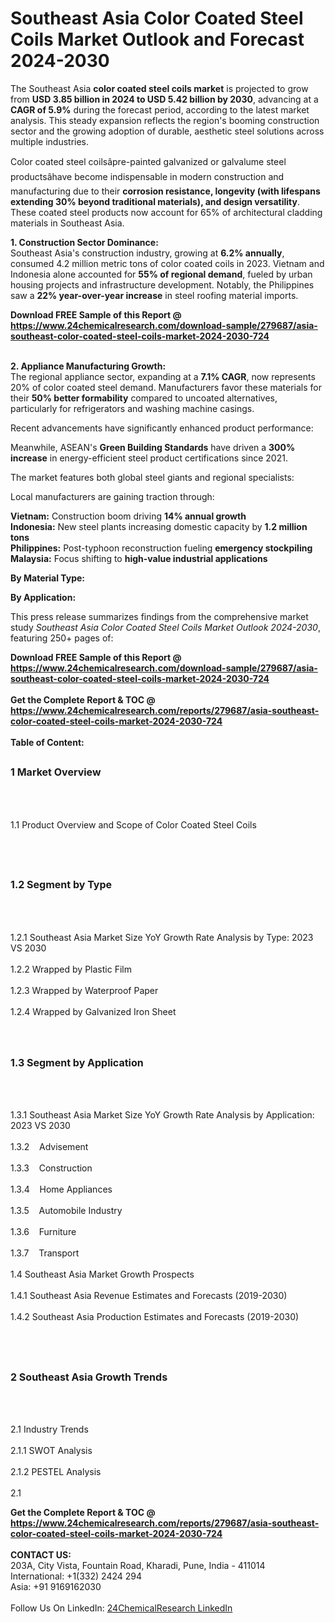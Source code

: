 <h1>Southeast Asia Color Coated Steel Coils Market Outlook and Forecast 2024-2030</h1><p>The Southeast Asia <strong>color coated steel coils market</strong> is projected to grow from <strong>USD 3.85 billion in 2024 to USD 5.42 billion by 2030</strong>, advancing at a <strong>CAGR of 5.9%</strong> during the forecast period, according to the latest market analysis. This steady expansion reflects the region's booming construction sector and the growing adoption of durable, aesthetic steel solutions across multiple industries.</p><p>Color coated steel coilsâpre-painted galvanized or galvalume steel productsâhave become indispensable in modern construction and manufacturing due to their <strong>corrosion resistance, longevity (with lifespans extending 30% beyond traditional materials), and design versatility</strong>. These coated steel products now account for 65% of architectural cladding materials in Southeast Asia.</p><p><strong>1. Construction Sector Dominance:</strong><br>
Southeast Asia's construction industry, growing at <strong>6.2% annually</strong>, consumed 4.2 million metric tons of color coated coils in 2023. Vietnam and Indonesia alone accounted for <strong>55% of regional demand</strong>, fueled by urban housing projects and infrastructure development. Notably, the Philippines saw a <strong>22% year-over-year increase</strong> in steel roofing material imports.</p><div><b>Download FREE Sample of this Report @ 
            <a href="https://www.24chemicalresearch.com/download-sample/279687/asia-southeast-color-coated-steel-coils-market-2024-2030-724">
            https://www.24chemicalresearch.com/download-sample/279687/asia-southeast-color-coated-steel-coils-market-2024-2030-724</a></b></div><br><p><strong>2. Appliance Manufacturing Growth:</strong><br>
The regional appliance sector, expanding at a <strong>7.1% CAGR</strong>, now represents 20% of color coated steel demand. Manufacturers favor these materials for their <strong>50% better formability</strong> compared to uncoated alternatives, particularly for refrigerators and washing machine casings.</p><p>Recent advancements have significantly enhanced product performance:</p><p>Meanwhile, ASEAN's <strong>Green Building Standards</strong> have driven a <strong>300% increase</strong> in energy-efficient steel product certifications since 2021.</p><p>The market features both global steel giants and regional specialists:</p><p>Local manufacturers are gaining traction through:</p><p><strong>Vietnam:</strong> Construction boom driving <strong>14% annual growth</strong><br>
<strong>Indonesia:</strong> New steel plants increasing domestic capacity by <strong>1.2 million tons</strong><br>
<strong>Philippines:</strong> Post-typhoon reconstruction fueling <strong>emergency stockpiling</strong><br>
<strong>Malaysia:</strong> Focus shifting to <strong>high-value industrial applications</strong></p><p><strong>By Material Type:</strong></p><p><strong>By Application:</strong></p><p>This press release summarizes findings from the comprehensive market study <em>Southeast Asia Color Coated Steel Coils Market Outlook 2024-2030</em>, featuring 250+ pages of:</p><div><b>Download FREE Sample of this Report @ 
            <a href="https://www.24chemicalresearch.com/download-sample/279687/asia-southeast-color-coated-steel-coils-market-2024-2030-724">
            https://www.24chemicalresearch.com/download-sample/279687/asia-southeast-color-coated-steel-coils-market-2024-2030-724</a></b></div><br><div><b>Get the Complete Report & TOC @ 
            <a href="https://www.24chemicalresearch.com/reports/279687/asia-southeast-color-coated-steel-coils-market-2024-2030-724">
            https://www.24chemicalresearch.com/reports/279687/asia-southeast-color-coated-steel-coils-market-2024-2030-724</a></b></div><br>
            <b>Table of Content:</b><p><h2><span style="font-size:16px"><strong>1 Market Overview&nbsp;&nbsp; &nbsp;</strong></span></h2><br />
<br />
<p>1.1 Product Overview and Scope of Color Coated Steel Coils&nbsp;</p><br />
<br />
<h2><strong><span style="font-size:16px">1.2 Segment by Type&nbsp;&nbsp; &nbsp;</span></strong></h2><br />
<br />
<p>1.2.1 Southeast Asia Market Size YoY Growth Rate Analysis by Type: 2023 VS 2030&nbsp;&nbsp; &nbsp;<br /><br />
1.2.2 Wrapped by Plastic Film&nbsp;&nbsp; &nbsp;<br /><br />
1.2.3 Wrapped by Waterproof Paper<br /><br />
1.2.4 Wrapped by Galvanized Iron Sheet<br /><br />
<br />
<h2><span style="font-size:16px"><strong>1.3 Segment by Application&nbsp;&nbsp;</strong></span></h2><br />
<br />
<p>1.3.1 Southeast Asia Market Size YoY Growth Rate Analysis by Application: 2023 VS 2030&nbsp;&nbsp; &nbsp;<br /><br />
1.3.2&nbsp;&nbsp; &nbsp;Advisement<br /><br />
1.3.3&nbsp;&nbsp; &nbsp;Construction<br /><br />
1.3.4&nbsp;&nbsp; &nbsp;Home Appliances<br /><br />
1.3.5&nbsp;&nbsp; &nbsp;Automobile Industry<br /><br />
1.3.6&nbsp;&nbsp; &nbsp;Furniture<br /><br />
1.3.7&nbsp;&nbsp; &nbsp;Transport<br /><br />
1.4 Southeast Asia Market Growth Prospects&nbsp;&nbsp; &nbsp;<br /><br />
1.4.1 Southeast Asia Revenue Estimates and Forecasts (2019-2030)&nbsp;&nbsp; &nbsp;<br /><br />
1.4.2 Southeast Asia Production Estimates and Forecasts (2019-2030)&nbsp;&nbsp;</p><br />
<br />
<h2><span style="font-size:16px"><strong>2 Southeast Asia Growth Trends&nbsp;&nbsp; &nbsp;</strong></span></h2><br />
<br />
<p>2.1 Industry Trends&nbsp;&nbsp; &nbsp;<br /><br />
2.1.1 SWOT Analysis&nbsp;&nbsp; &nbsp;<br /><br />
2.1.2 PESTEL Analysis&nbsp;&nbsp; &nbsp;<br /><br />
2.1</p><div><b>Get the Complete Report & TOC @ 
            <a href="https://www.24chemicalresearch.com/reports/279687/asia-southeast-color-coated-steel-coils-market-2024-2030-724">
            https://www.24chemicalresearch.com/reports/279687/asia-southeast-color-coated-steel-coils-market-2024-2030-724</a></b></div><br><b>CONTACT US:</b><br>
            203A, City Vista, Fountain Road, Kharadi, Pune, India - 411014<br>
            International: +1(332) 2424 294<br>
            Asia: +91 9169162030 <br><br>
            Follow Us On LinkedIn: <a href="https://www.linkedin.com/company/24chemicalresearch/">24ChemicalResearch LinkedIn</a>